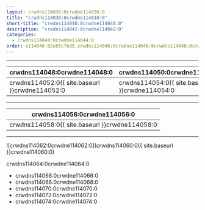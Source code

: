 ```yaml
---
layout: crwdns114036:0crwdne114036:0
title: "crwdns114038:0crwdne114038:0"
short-title: "crwdns114040:0crwdne114040:0"
description: "crwdns114042:0crwdne114042:0"
categories:
  - crwdns114044:0crwdne114044:0
order: e114046:02e65cfbd5.crwdns114046:0crwdne114046:0crwdns114046:0crwdne114046:06299crwdns114046:0crwdne114046:07crwdns114046:0crwdne114046:0
---
```

<hr />

| crwdns114048:0crwdne114048:0                   | crwdns114050:0crwdne114050:0                   |
| ---------------------------------------------- | ---------------------------------------------- |
| crwdns114052:0{{ site.baseurl }}crwdne114052:0 | crwdns114054:0{{ site.baseurl }}crwdne114054:0 |

<hr />

| crwdns114056:0crwdne114056:0                   |
| ---------------------------------------------- |
| crwdns114058:0{{ site.baseurl }}crwdne114058:0 |

<hr />

![crwdns114062:0crwdne114062:0](crwdns114060:0{{ site.baseurl }}crwdne114060:0)

crwdns114064:0crwdne114064:0

- crwdns114066:0crwdne114066:0
- crwdns114068:0crwdne114068:0
- crwdns114070:0crwdne114070:0
- crwdns114072:0crwdne114072:0
- crwdns114074:0crwdne114074:0